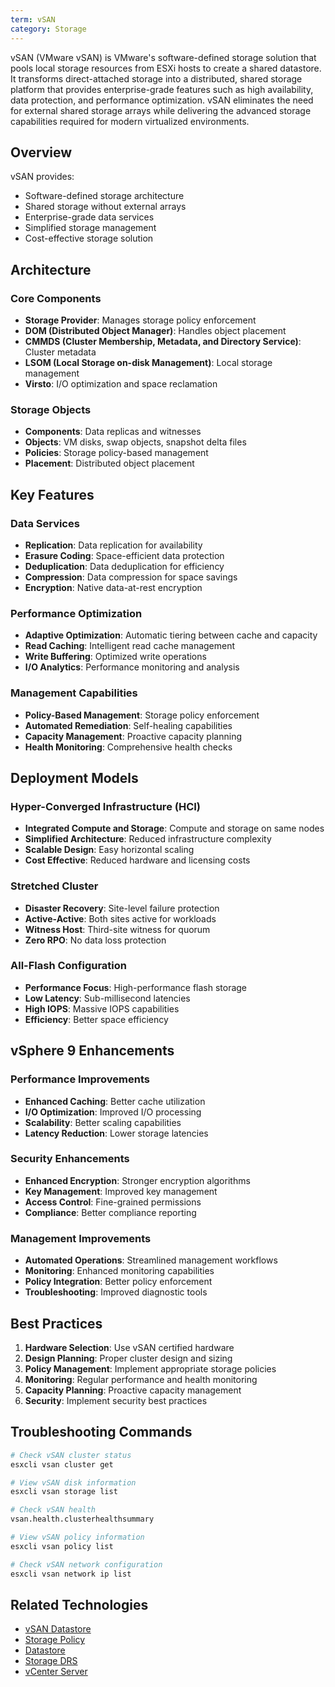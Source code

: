 ```yaml
---
term: vSAN
category: Storage
---
```


vSAN (VMware vSAN) is VMware's software-defined storage solution that pools local storage resources from ESXi hosts to create a shared datastore. It transforms direct-attached storage into a distributed, shared storage platform that provides enterprise-grade features such as high availability, data protection, and performance optimization. vSAN eliminates the need for external shared storage arrays while delivering the advanced storage capabilities required for modern virtualized environments.

## Overview

vSAN provides:
- Software-defined storage architecture
- Shared storage without external arrays
- Enterprise-grade data services
- Simplified storage management
- Cost-effective storage solution

## Architecture

### Core Components
- **Storage Provider**: Manages storage policy enforcement
- **DOM (Distributed Object Manager)**: Handles object placement
- **CMMDS (Cluster Membership, Metadata, and Directory Service)**: Cluster metadata
- **LSOM (Local Storage on-disk Management)**: Local storage management
- **Virsto**: I/O optimization and space reclamation

### Storage Objects
- **Components**: Data replicas and witnesses
- **Objects**: VM disks, swap objects, snapshot delta files
- **Policies**: Storage policy-based management
- **Placement**: Distributed object placement

## Key Features

### Data Services
- **Replication**: Data replication for availability
- **Erasure Coding**: Space-efficient data protection
- **Deduplication**: Data deduplication for efficiency
- **Compression**: Data compression for space savings
- **Encryption**: Native data-at-rest encryption

### Performance Optimization
- **Adaptive Optimization**: Automatic tiering between cache and capacity
- **Read Caching**: Intelligent read cache management
- **Write Buffering**: Optimized write operations
- **I/O Analytics**: Performance monitoring and analysis

### Management Capabilities
- **Policy-Based Management**: Storage policy enforcement
- **Automated Remediation**: Self-healing capabilities
- **Capacity Management**: Proactive capacity planning
- **Health Monitoring**: Comprehensive health checks

## Deployment Models

### Hyper-Converged Infrastructure (HCI)
- **Integrated Compute and Storage**: Compute and storage on same nodes
- **Simplified Architecture**: Reduced infrastructure complexity
- **Scalable Design**: Easy horizontal scaling
- **Cost Effective**: Reduced hardware and licensing costs

### Stretched Cluster
- **Disaster Recovery**: Site-level failure protection
- **Active-Active**: Both sites active for workloads
- **Witness Host**: Third-site witness for quorum
- **Zero RPO**: No data loss protection

### All-Flash Configuration
- **Performance Focus**: High-performance flash storage
- **Low Latency**: Sub-millisecond latencies
- **High IOPS**: Massive IOPS capabilities
- **Efficiency**: Better space efficiency

## vSphere 9 Enhancements

### Performance Improvements
- **Enhanced Caching**: Better cache utilization
- **I/O Optimization**: Improved I/O processing
- **Scalability**: Better scaling capabilities
- **Latency Reduction**: Lower storage latencies

### Security Enhancements
- **Enhanced Encryption**: Stronger encryption algorithms
- **Key Management**: Improved key management
- **Access Control**: Fine-grained permissions
- **Compliance**: Better compliance reporting

### Management Improvements
- **Automated Operations**: Streamlined management workflows
- **Monitoring**: Enhanced monitoring capabilities
- **Policy Integration**: Better policy enforcement
- **Troubleshooting**: Improved diagnostic tools

## Best Practices

1. **Hardware Selection**: Use vSAN certified hardware
2. **Design Planning**: Proper cluster design and sizing
3. **Policy Management**: Implement appropriate storage policies
4. **Monitoring**: Regular performance and health monitoring
5. **Capacity Planning**: Proactive capacity management
6. **Security**: Implement security best practices

## Troubleshooting Commands

```bash
# Check vSAN cluster status
esxcli vsan cluster get

# View vSAN disk information
esxcli vsan storage list

# Check vSAN health
vsan.health.clusterhealthsummary

# View vSAN policy information
esxcli vsan policy list

# Check vSAN network configuration
esxcli vsan network ip list
```

## Related Technologies

- [vSAN Datastore](/glossary/term/vsan-datastore.md)
- [Storage Policy](/glossary/term/storage-policy.md)
- [Datastore](/glossary/term/datastore.md)
- [Storage DRS](/glossary/term/storage-drs.md)
- [vCenter Server](/glossary/term/vcenter.md)